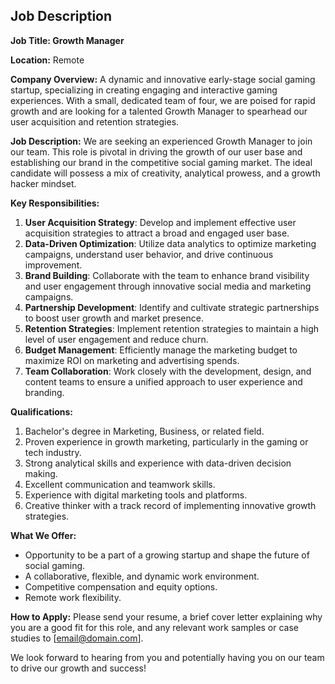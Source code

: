 
## Job Description

**Job Title: Growth Manager**

**Location:** Remote

**Company Overview:**
A dynamic and innovative early-stage social gaming startup, specializing in creating engaging and interactive gaming experiences. With a small, dedicated team of four, we are poised for rapid growth and are looking for a talented Growth Manager to spearhead our user acquisition and retention strategies.

**Job Description:**
We are seeking an experienced Growth Manager to join our team. This role is pivotal in driving the growth of our user base and establishing our brand in the competitive social gaming market. The ideal candidate will possess a mix of creativity, analytical prowess, and a growth hacker mindset.

**Key Responsibilities:**

1. **User Acquisition Strategy**: Develop and implement effective user acquisition strategies to attract a broad and engaged user base.
2. **Data-Driven Optimization**: Utilize data analytics to optimize marketing campaigns, understand user behavior, and drive continuous improvement.
3. **Brand Building**: Collaborate with the team to enhance brand visibility and user engagement through innovative social media and marketing campaigns.
4. **Partnership Development**: Identify and cultivate strategic partnerships to boost user growth and market presence.
5. **Retention Strategies**: Implement retention strategies to maintain a high level of user engagement and reduce churn.
6. **Budget Management**: Efficiently manage the marketing budget to maximize ROI on marketing and advertising spends.
7. **Team Collaboration**: Work closely with the development, design, and content teams to ensure a unified approach to user experience and branding.

**Qualifications:**

1. Bachelor's degree in Marketing, Business, or related field.
2. Proven experience in growth marketing, particularly in the gaming or tech industry.
3. Strong analytical skills and experience with data-driven decision making.
4. Excellent communication and teamwork skills.
5. Experience with digital marketing tools and platforms.
6. Creative thinker with a track record of implementing innovative growth strategies.

**What We Offer:**

- Opportunity to be a part of a growing startup and shape the future of social gaming.
- A collaborative, flexible, and dynamic work environment.
- Competitive compensation and equity options.
- Remote work flexibility.

**How to Apply:**
Please send your resume, a brief cover letter explaining why you are a good fit for this role, and any relevant work samples or case studies to [email@domain.com]. 

We look forward to hearing from you and potentially having you on our team to drive our growth and success!